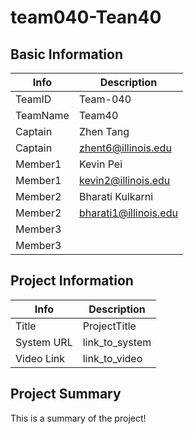 # team040-Tean40

## Basic Information

|   Info      |        Description     |
| ----------- | ---------------------- |
| TeamID      |        Team-040        |
| TeamName    |         Team40         |
| Captain     |        Zhen Tang       |
| Captain     |   zhent6@illinois.edu  |
| Member1     |        Kevin Pei       |
| Member1     |   kevin2@illinois.edu  |
| Member2     |    Bharati Kulkarni    |
| Member2     |  bharati1@illinois.edu |
| Member3     |                        |
| Member3     |                        |

## Project Information

|   Info      |        Description     |
| ----------- | ---------------------- |
|  Title      |       ProjectTitle     |
| System URL  |      link_to_system    |
| Video Link  |      link_to_video     |

## Project Summary

This is a summary of the project!
